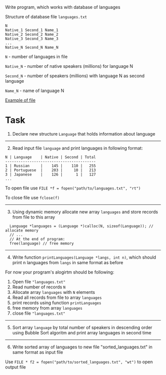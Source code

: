 Write program, which works with database of languages

Structure of database file `languages.txt`
```
N
Native_1 Second_1 Name_1
Native_2 Second_2 Name_2
Native_3 Second_3 Name_3
...
Native_N Second_N Name_N
```
`N` - number of languages in file

`Native_N` - number of native speakers (millions) for language N

`Second_N` - number of speakers (millions) with language N as second language

`Name_N` - name of language N

[Example of file](https://github.com/Nordth/siaod-en-2018/blob/master/task05/languages.txt)


Task
====

1) Declare new structure `Language` that holds information about language

-----

2) Read input file `language` and print languages in following format:

```
N | Language    | Native | Second | Total
-----------------------------------------
1 | Russian     |    145 |    110 |   255
2 | Portuguese  |    203 |     10 |   213
3 | Japanese    |    126 |      1 |   127
...

```

To open  file use `FILE *f = fopen("path/to/languages.txt", "rt")`

To close file use `fclose(f)`


-----

3) Using dynamic memory allocate new array `languages` and store records from file to this array
```
  Language *languages = (Language *)calloc(N, sizeof(Language)); // allocate memory
  // ...
  // At the end of program:
  free(language) // free memory
```

-----

4) Write function `printLanguages(Language *langs, int n)`, which should print n languages from `langs` in same format as before

For now your program's alogirtm should be following:

1. Open file `"languages.txt"`
2. Read number of records `N`
3. Allocate array `languages` with `N` elements
4. Read all records from file to array `languages`
5. print records using function `printLanguages`
6. free memory from array `languages`
7. close file `"languages.txt"`
-----

5) Sort array `language` by total number of speakers in descending order using Bubble Sort algoritm and print array languages in second time

-----

6) Write sorted array of languages to new file "sorted_languages.txt" in same format as input file

Use `FILE * f2 = fopen("path/to/sorted_languages.txt", "wt")` to open output file


